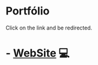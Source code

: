 # Portfólio 

Click on the link and be redirected.  

# - [WebSite](https://alancapellao.github.io/Portfolio/) 💻

